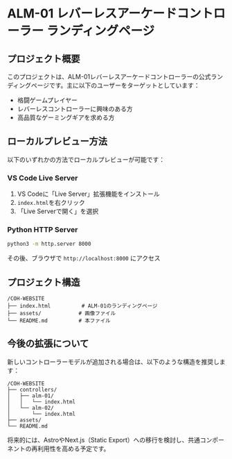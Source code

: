 # ALM-01 レバーレスアーケードコントローラー ランディングページ

## プロジェクト概要

このプロジェクトは、ALM-01レバーレスアーケードコントローラーの公式ランディングページです。主に以下のユーザーをターゲットとしています：

- 格闘ゲームプレイヤー
- レバーレスコントローラーに興味のある方
- 高品質なゲーミングギアを求める方

## ローカルプレビュー方法

以下のいずれかの方法でローカルプレビューが可能です：

### VS Code Live Server
1. VS Codeに「Live Server」拡張機能をインストール
2. `index.html`を右クリック
3. 「Live Serverで開く」を選択

### Python HTTP Server
```bash
python3 -m http.server 8000
```
その後、ブラウザで `http://localhost:8000` にアクセス

## プロジェクト構造

```
/COH-WEBSITE
├── index.html          # ALM-01のランディングページ
├── assets/            # 画像ファイル
└── README.md          # 本ファイル
```

## 今後の拡張について

新しいコントローラーモデルが追加される場合は、以下のような構造を推奨します：

```
/COH-WEBSITE
├── controllers/
│   ├── alm-01/
│   │   └── index.html
│   └── alm-02/
│       └── index.html
├── assets/
└── README.md
```

将来的には、AstroやNext.js（Static Export）への移行を検討し、共通コンポーネントの再利用性を高める予定です。 